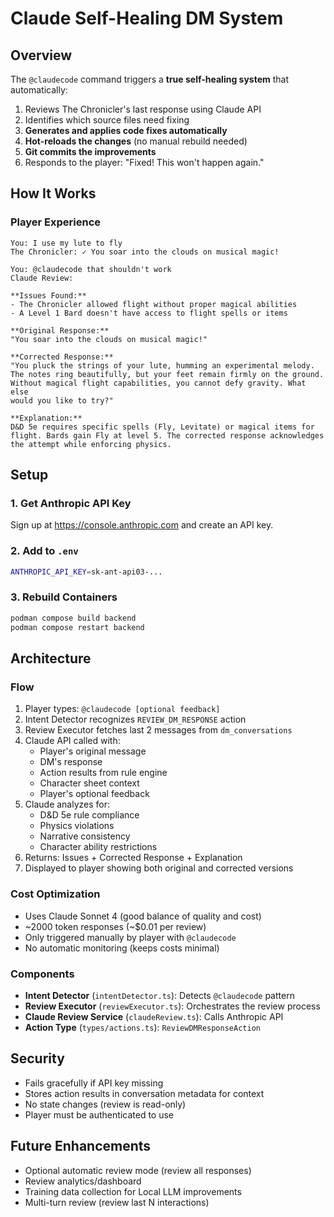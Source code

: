 # Claude Self-Healing DM System

## Overview

The `@claudecode` command triggers a **true self-healing system** that automatically:
1. Reviews The Chronicler's last response using Claude API
2. Identifies which source files need fixing
3. **Generates and applies code fixes automatically**
4. **Hot-reloads the changes** (no manual rebuild needed)
5. **Git commits the improvements**
6. Responds to the player: "Fixed! This won't happen again."

## How It Works

### Player Experience

```
You: I use my lute to fly
The Chronicler: ✓ You soar into the clouds on musical magic!

You: @claudecode that shouldn't work
Claude Review:

**Issues Found:**
- The Chronicler allowed flight without proper magical abilities
- A Level 1 Bard doesn't have access to flight spells or items

**Original Response:**
"You soar into the clouds on musical magic!"

**Corrected Response:**
"You pluck the strings of your lute, humming an experimental melody.
The notes ring beautifully, but your feet remain firmly on the ground.
Without magical flight capabilities, you cannot defy gravity. What else
would you like to try?"

**Explanation:**
D&D 5e requires specific spells (Fly, Levitate) or magical items for
flight. Bards gain Fly at level 5. The corrected response acknowledges
the attempt while enforcing physics.
```

## Setup

### 1. Get Anthropic API Key

Sign up at https://console.anthropic.com and create an API key.

### 2. Add to `.env`

```bash
ANTHROPIC_API_KEY=sk-ant-api03-...
```

### 3. Rebuild Containers

```bash
podman compose build backend
podman compose restart backend
```

## Architecture

### Flow

1. Player types: `@claudecode [optional feedback]`
2. Intent Detector recognizes `REVIEW_DM_RESPONSE` action
3. Review Executor fetches last 2 messages from `dm_conversations`
4. Claude API called with:
   - Player's original message
   - DM's response
   - Action results from rule engine
   - Character sheet context
   - Player's optional feedback
5. Claude analyzes for:
   - D&D 5e rule compliance
   - Physics violations
   - Narrative consistency
   - Character ability restrictions
6. Returns: Issues + Corrected Response + Explanation
7. Displayed to player showing both original and corrected versions

### Cost Optimization

- Uses Claude Sonnet 4 (good balance of quality and cost)
- ~2000 token responses (~$0.01 per review)
- Only triggered manually by player with `@claudecode`
- No automatic monitoring (keeps costs minimal)

### Components

- **Intent Detector** (`intentDetector.ts`): Detects `@claudecode` pattern
- **Review Executor** (`reviewExecutor.ts`): Orchestrates the review process
- **Claude Review Service** (`claudeReview.ts`): Calls Anthropic API
- **Action Type** (`types/actions.ts`): `ReviewDMResponseAction`

## Security

- Fails gracefully if API key missing
- Stores action results in conversation metadata for context
- No state changes (review is read-only)
- Player must be authenticated to use

## Future Enhancements

- Optional automatic review mode (review all responses)
- Review analytics/dashboard
- Training data collection for Local LLM improvements
- Multi-turn review (review last N interactions)
